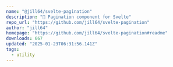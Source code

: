 ```yaml
---
name: "@jill64/svelte-pagination"
description: "📖 Pagination component for Svelte"
repo_url: "https://github.com/jill64/svelte-pagination"
author: "jill64"
homepage: "https://github.com/jill64/svelte-pagination#readme"
downloads: 667
updated: "2025-01-23T06:31:56.141Z"
tags: 
  - utility
---
```


